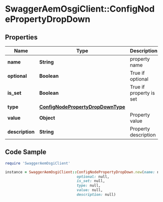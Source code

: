 # SwaggerAemOsgiClient::ConfigNodePropertyDropDown

## Properties

Name | Type | Description | Notes
------------ | ------------- | ------------- | -------------
**name** | **String** | property name | [optional] 
**optional** | **Boolean** | True if optional | [optional] 
**is_set** | **Boolean** | True if property is set | [optional] 
**type** | [**ConfigNodePropertyDropDownType**](ConfigNodePropertyDropDownType.md) |  | [optional] 
**value** | **Object** | Property value | [optional] 
**description** | **String** | Property description | [optional] 

## Code Sample

```ruby
require 'SwaggerAemOsgiClient'

instance = SwaggerAemOsgiClient::ConfigNodePropertyDropDown.new(name: null,
                                 optional: null,
                                 is_set: null,
                                 type: null,
                                 value: null,
                                 description: null)
```


